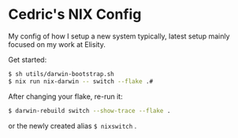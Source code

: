 # Cedric's NIX Config

My config of how I setup a new system typically, latest setup mainly focused on my work at Elisity.

Get started:
  ```sh
  $ sh utils/darwin-bootstrap.sh
  $ nix run nix-darwin -- switch --flake .#
  ```


After changing your flake, re-run it:
   ```sh
   $ darwin-rebuild switch --show-trace --flake .
   ```

or the newly created alias `$ nixswitch` .